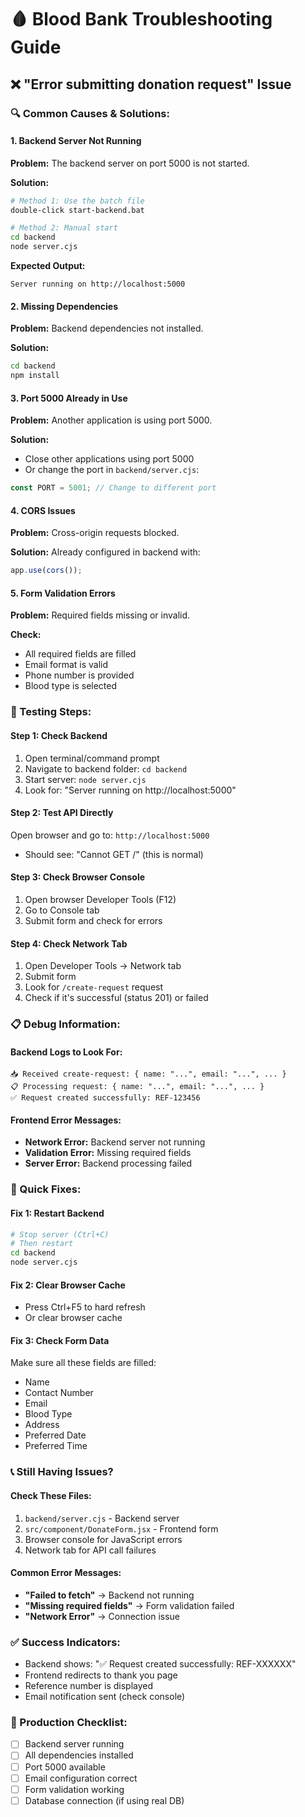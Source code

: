 # 🩸 Blood Bank Troubleshooting Guide

## ❌ "Error submitting donation request" Issue

### 🔍 Common Causes & Solutions:

#### 1. **Backend Server Not Running**
**Problem:** The backend server on port 5000 is not started.

**Solution:**
```bash
# Method 1: Use the batch file
double-click start-backend.bat

# Method 2: Manual start
cd backend
node server.cjs
```

**Expected Output:**
```
Server running on http://localhost:5000
```

#### 2. **Missing Dependencies**
**Problem:** Backend dependencies not installed.

**Solution:**
```bash
cd backend
npm install
```

#### 3. **Port 5000 Already in Use**
**Problem:** Another application is using port 5000.

**Solution:**
- Close other applications using port 5000
- Or change the port in `backend/server.cjs`:
```javascript
const PORT = 5001; // Change to different port
```

#### 4. **CORS Issues**
**Problem:** Cross-origin requests blocked.

**Solution:** Already configured in backend with:
```javascript
app.use(cors());
```

#### 5. **Form Validation Errors**
**Problem:** Required fields missing or invalid.

**Check:**
- All required fields are filled
- Email format is valid
- Phone number is provided
- Blood type is selected

### 🧪 Testing Steps:

#### Step 1: Check Backend
1. Open terminal/command prompt
2. Navigate to backend folder: `cd backend`
3. Start server: `node server.cjs`
4. Look for: "Server running on http://localhost:5000"

#### Step 2: Test API Directly
Open browser and go to: `http://localhost:5000`
- Should see: "Cannot GET /" (this is normal)

#### Step 3: Check Browser Console
1. Open browser Developer Tools (F12)
2. Go to Console tab
3. Submit form and check for errors

#### Step 4: Check Network Tab
1. Open Developer Tools → Network tab
2. Submit form
3. Look for `/create-request` request
4. Check if it's successful (status 201) or failed

### 📋 Debug Information:

#### Backend Logs to Look For:
```
📥 Received create-request: { name: "...", email: "...", ... }
📋 Processing request: { name: "...", email: "...", ... }
✅ Request created successfully: REF-123456
```

#### Frontend Error Messages:
- **Network Error:** Backend server not running
- **Validation Error:** Missing required fields
- **Server Error:** Backend processing failed

### 🔧 Quick Fixes:

#### Fix 1: Restart Backend
```bash
# Stop server (Ctrl+C)
# Then restart
cd backend
node server.cjs
```

#### Fix 2: Clear Browser Cache
- Press Ctrl+F5 to hard refresh
- Or clear browser cache

#### Fix 3: Check Form Data
Make sure all these fields are filled:
- Name
- Contact Number
- Email
- Blood Type
- Address
- Preferred Date
- Preferred Time

### 📞 Still Having Issues?

#### Check These Files:
1. `backend/server.cjs` - Backend server
2. `src/component/DonateForm.jsx` - Frontend form
3. Browser console for JavaScript errors
4. Network tab for API call failures

#### Common Error Messages:
- **"Failed to fetch"** → Backend not running
- **"Missing required fields"** → Form validation failed
- **"Network Error"** → Connection issue

### ✅ Success Indicators:
- Backend shows: "✅ Request created successfully: REF-XXXXXX"
- Frontend redirects to thank you page
- Reference number is displayed
- Email notification sent (check console)

### 🚀 Production Checklist:
- [ ] Backend server running
- [ ] All dependencies installed
- [ ] Port 5000 available
- [ ] Email configuration correct
- [ ] Form validation working
- [ ] Database connection (if using real DB)
